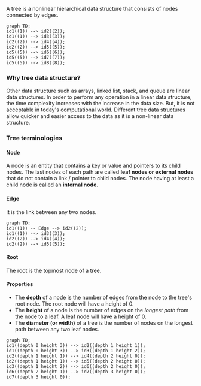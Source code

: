 A tree is a nonlinear hierarchical data structure that consists of nodes connected by edges.
```mermaid
graph TD;
id1((1)) --> id2((2));
id1((1)) --> id3((3));
id2((2)) --> id4((4));
id2((2)) --> id5((5));
id5((5)) --> id6((6));
id5((5)) --> id7((7));
id5((5)) --> id8((8));
```

### Why tree data structure?
Other data structure such as arrays, linked list, stack, and queue are linear data structures. In order to perform any operation in a linear data structure, the time complexity increases with the increase in the data size. But, it is not acceptable in today's computational world.
Different tree data structures allow quicker and easier access to the data as it is a non-linear data structure.

### Tree terminologies
#### Node
A node is an entity that contains a key or value and pointers to its child nodes. The last nodes of each path are called **leaf nodes or external nodes** that do not contain a link / pointer to child nodes.
The node having at least a child node is called an **internal node**.

#### Edge
It is the link between any two nodes.

```mermaid
graph TD;
id1((1)) -- Edge --> id2((2));
id1((1)) --> id3((3));
id2((2)) --> id4((4));
id2((2)) --> id5((5));
```

#### Root
The root is the topmost node of a tree.

#### Properties
- The **depth** of a node is the number of edges from the node to the tree's root node. The root node will have a height of 0.
- The **height** of a node is the number of edges on the *longest path* from the node to a leaf. A leaf node will have a height of 0.
- The **diameter (or width)** of a tree is the number of nodes on the longest path between any two leaf nodes.

```mermaid
graph TD;
id1((depth 0 height 3)) --> id2((depth 1 height 1));
id1((depth 0 height 3)) --> id3((depth 1 height 2));
id2((depth 1 height 1)) --> id4((depth 2 height 0));
id2((depth 1 height 1)) --> id5((depth 2 height 0));
id3((depth 1 height 2)) --> id6((depth 2 height 0));
id6((depth 2 height 1)) --> id7((depth 3 height 0)); 
id7((depth 3 height 0)); 
```
